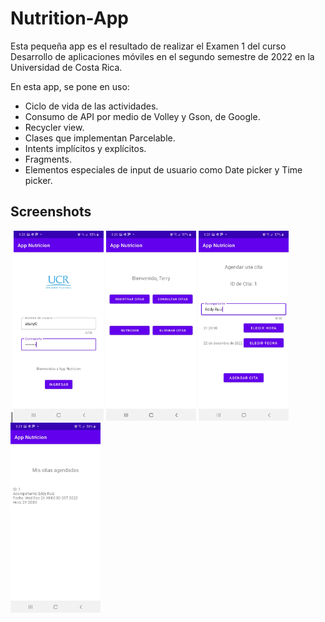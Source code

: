 # Nutrition-App
Esta pequeña app es el resultado de realizar el Examen 1 del curso Desarrollo de aplicaciones móviles en el segundo semestre de 2022 en la Universidad de Costa Rica.

En esta app, se pone en uso:
- Ciclo de vida de las actividades.
- Consumo de API por medio de Volley y Gson, de Google.
- Recycler view.
- Clases que implementan Parcelable.
- Intents implícitos y explícitos.
- Fragments.
- Elementos especiales de input de usuario como Date picker y Time picker.

## Screenshots
|<img src="./screenshots/AN1.jpeg" alt="login" height = "304" width="144"/>
<img src="./screenshots/AN2.jpeg" alt="home" height = "304" width="144"/>
<img src="./screenshots/AN3.jpeg" alt="register" height = "304" width="144"/>
<img src="./screenshots/AN4.jpeg" alt="consult" height = "304" width="144"/>
